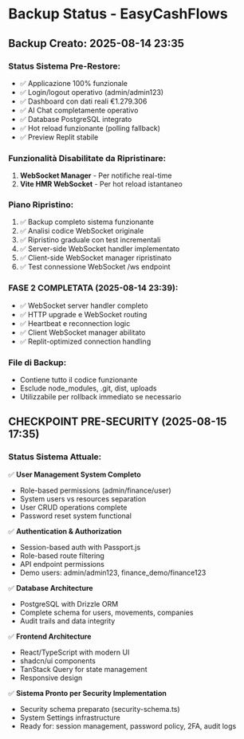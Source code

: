 # Backup Status - EasyCashFlows

## Backup Creato: 2025-08-14 23:35

### Status Sistema Pre-Restore:
- ✅ Applicazione 100% funzionale
- ✅ Login/logout operativo (admin/admin123)
- ✅ Dashboard con dati reali €1.279.306
- ✅ AI Chat completamente operativo
- ✅ Database PostgreSQL integrato
- ✅ Hot reload funzionante (polling fallback)
- ✅ Preview Replit stabile

### Funzionalità Disabilitate da Ripristinare:
1. **WebSocket Manager** - Per notifiche real-time
2. **Vite HMR WebSocket** - Per hot reload istantaneo

### Piano Ripristino:
1. ✅ Backup completo sistema funzionante
2. ✅ Analisi codice WebSocket originale
3. ✅ Ripristino graduale con test incrementali
4. ✅ Server-side WebSocket handler implementato
5. ✅ Client-side WebSocket manager ripristinato
6. ✅ Test connessione WebSocket /ws endpoint

### FASE 2 COMPLETATA (2025-08-14 23:39):
- ✅ WebSocket server handler completo
- ✅ HTTP upgrade e WebSocket routing
- ✅ Heartbeat e reconnection logic
- ✅ Client WebSocket manager abilitato
- ✅ Replit-optimized connection handling

### File di Backup:
- Contiene tutto il codice funzionante
- Esclude node_modules, .git, dist, uploads
- Utilizzabile per rollback immediato se necessario

## CHECKPOINT PRE-SECURITY (2025-08-15 17:35)

### Status Sistema Attuale:
✅ **User Management System Completo**
- Role-based permissions (admin/finance/user)
- System users vs resources separation
- User CRUD operations complete
- Password reset system functional

✅ **Authentication & Authorization**
- Session-based auth with Passport.js
- Role-based route filtering
- API endpoint permissions
- Demo users: admin/admin123, finance_demo/finance123

✅ **Database Architecture**
- PostgreSQL with Drizzle ORM
- Complete schema for users, movements, companies
- Audit trails and data integrity

✅ **Frontend Architecture**  
- React/TypeScript with modern UI
- shadcn/ui components
- TanStack Query for state management
- Responsive design

✅ **Sistema Pronto per Security Implementation**
- Security schema preparato (security-schema.ts)
- System Settings infrastructure
- Ready for: session management, password policy, 2FA, audit logs